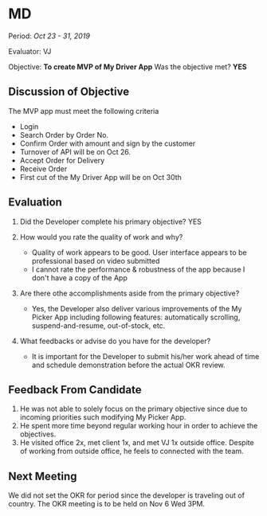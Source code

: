 # MD

Period: _Oct 23 - 31, 2019_

Evaluator: VJ

Objective: **To create MVP of My Driver App**
Was the objective met? **YES**

## Discussion of Objective

The MVP app must meet the following criteria

- Login
- Search Order by Order No.
- Confirm Order with amount and sign by the customer
- Turnover of API will be on Oct 26.
- Accept Order for Delivery
- Receive Order
- First cut of the My Driver App will be on Oct 30th

## Evaluation

1. Did the Developer complete his primary objective? YES
2. How would you rate the quality of work and why?

   - Quality of work appears to be good. User interface appears to be professional based on video submitted
   - I cannot rate the performance & robustness of the app because I don't have a copy of the App

3. Are there othe accomplishments aside from the primary objective?

   - Yes, the Developer also deliver various improvements of the My Picker App including following features: automatically scrolling, suspend-and-resume, out-of-stock, etc.

4. What feedbacks or advise do you have for the developer?
   - It is important for the Developer to submit his/her work ahead of time and schedule demonstration before the actual OKR review.

## Feedback From Candidate

1. He was not able to solely focus on the primary objective since due to incoming priorities such modifying My Picker App.
2. He spent more time beyond regular working hour in order to achieve the objectives.
3. He visited office 2x, met client 1x, and met VJ 1x outside office. Despite of working from outside office, he feels to connected with the team.

## Next Meeting

We did not set the OKR for period since the developer is traveling out of country. The OKR meeting is to be held on Nov 6 Wed 3PM.
